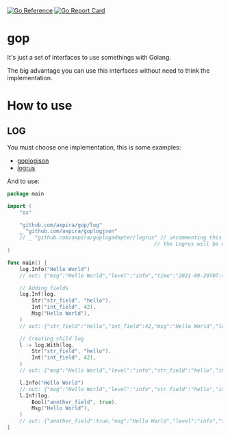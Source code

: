 [![Go Reference](https://pkg.go.dev/badge/github.com/axpira/gop.svg)](https://pkg.go.dev/github.com/axpira/gop)
[![Go Report Card](https://goreportcard.com/badge/github.com/axpira/gop)](https://goreportcard.com/report/github.com/axpira/gop)

# gop

It's just a set of interfaces to use somethings with Golang.

The big advantage you can use this interfaces without need to think the implementation.

# How to use

## LOG

You must choose one implementation, this is some examples:

- [goplogjson](https://github.com/axpira/goplogjson)
- [logrus](https://github.com/axpira/goplogadapter/logrus)


And to use:

```go
package main

import (
	"os"

	"github.com/axpira/gop/log"
	_ "github.com/axpira/goplogjson"
	// _ "github.com/axpira/goplogadapter/logrus" // uncommenting this line and commenting the above line
                                                // the Logrus will be use as default implementation
)

func main() {
	log.Info("Hello World")
	// out: {"msg":"Hello World","level":"info","time":"2021-09-29T07:43:34-03:00"}

	// Adding fields
	log.Inf(log.
		Str("str_field", "hello").
		Int("int_field", 42).
		Msg("Hello World"),
	)
	// out: {"str_field":"hello","int_field":42,"msg":"Hello World","level":"info","time":"2021-09-29T07:46:12-03:00"}

	// Creating child log
	l := log.With(log.
		Str("str_field", "hello").
		Int("int_field", 42),
	)
	// out: {"msg":"Hello World","level":"info","str_field":"hello","int_field":42,"time":"2021-09-29T07:49:29-03:00"}

	l.Info("Hello World")
	// out: {"msg":"Hello World","level":"info","str_field":"hello","int_field":42,"time":"2021-09-29T08:00:48-03:00"}
	l.Inf(log.
		Bool("another_field", true).
		Msg("Hello World"),
	)
	// out: {"another_field":true,"msg":"Hello World","level":"info","str_field":"hello","int_field":42,"time":"2021-09-29T07:49:29-03:00"}
}
```
